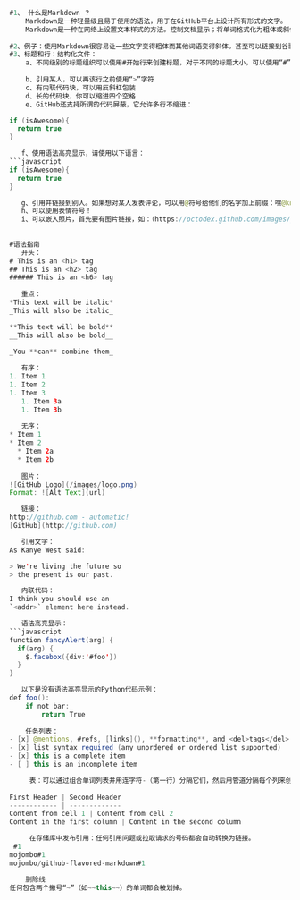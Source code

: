 ```java
#1、 什么是Markdown ？
    Markdown是一种轻量级且易于使用的语法，用于在GitHub平台上设计所有形式的文字。
    Markdown是一种在网络上设置文本样式的方法。控制文档显示；将单词格式化为粗体或斜体，添加图像以及创建列表只是我们使用Markdown可以执行     的一些操作。大多数情况下，Markdown只是常规文本，其中包含一些非字母字符。例如：#、*。
    
#2、例子：使用Markdown很容易让一些文字变得粗体而其他词语变得斜体。甚至可以链接到谷歌！
#3、标题和行：结构化文件：
    a、不同级别的标题组织可以使用#开始行来创建标题，对于不同的标题大小，可以使用“#”直至“######；编号列表1.2.3.、或使用*、或使用—
    
    b、引用某人，可以再该行之前使用“>”字符
    c、有内联代码块，可以用反斜杠包装
    d、长的代码块，你可以缩进四个空格
    e、GitHub还支持所谓的代码屏蔽，它允许多行不缩进：
```
```java
if (isAwesome){
  return true
}
```
```java
   f、使用语法高亮显示，请使用以下语言：
```javascript
if (isAwesome){
  return true
}
```
```java
   g、引用并链接到别人。如果想对某人发表评论，可以用@符号给他们的名字加上前缀：嘿@kneath  - 爱你的毛衣！
   h、可以使用表情符号！
   i、可以嵌入照片，首先要有图片链接，如：（https://octodex.github.com/images/yaktocat.png）
   
   
#语法指南
   开头：
# This is an <h1> tag
## This is an <h2> tag
###### This is an <h6> tag
   
   重点：
*This text will be italic*
_This will also be italic_

**This text will be bold**
__This will also be bold__

_You **can** combine them_
   
   有序：
1. Item 1
1. Item 2
1. Item 3
   1. Item 3a
   1. Item 3b
   
   无序：
* Item 1
* Item 2
  * Item 2a
  * Item 2b
   
   图片：
![GitHub Logo](/images/logo.png)
Format: ![Alt Text](url)

   链接：
http://github.com - automatic!
[GitHub](http://github.com)

   引用文字：
As Kanye West said:

> We're living the future so
> the present is our past.

   内联代码：
I think you should use an
`<addr>` element here instead.

   语法高亮显示：
```javascript
function fancyAlert(arg) {
  if(arg) {
    $.facebox({div:'#foo'})
  }
}
```
```java
   以下是没有语法高亮显示的Python代码示例：
def foo():
    if not bar:
        return True
        
    任务列表：
- [x] @mentions, #refs, [links](), **formatting**, and <del>tags</del> supported
- [x] list syntax required (any unordered or ordered list supported)
- [x] this is a complete item
- [ ] this is an incomplete item

     表：可以通过组合单词列表​​并用连字符-（第一行）分隔它们，然后用管道分隔每个列来创建表格|：
 
First Header | Second Header
------------ | -------------
Content from cell 1 | Content from cell 2
Content in the first column | Content in the second column

     在存储库中发布引用：任何引用问题或拉取请求的号码都会自动转换为链接。
 #1
mojombo#1
mojombo/github-flavored-markdown#1

    删除线
任何包含两个撇号“~”（如~~this~~）的单词都会被划掉。
```
   
